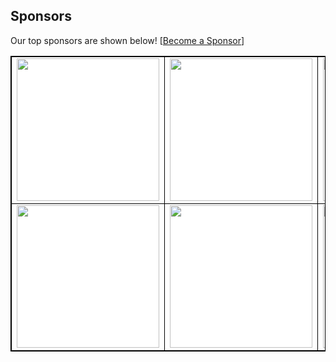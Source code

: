 ## Sponsors

Our top sponsors are shown below! [[Become a Sponsor](https://readmesponsors.com/projects/bw6HIbXPTxvrKN5LCptk)]

<table style="background-color: white; border: 1px solid black">
    <tbody>
        <tr width="1200px">
            <td width="300px" align="center" style="border: 1px solid black">
  <a href="https://readmesponsors.com/projects/bw6HIbXPTxvrKN5LCptk/link/1">
    <img src="https://storage.googleapis.com/readmesponsors-prod.firebasestorage.app/projects/bw6HIbXPTxvrKN5LCptk/image_1.png" width="228"/>
  </a>
</td>
            <td width="300px" align="center" style="border: 1px solid black">
  <a href="https://readmesponsors.com/projects/bw6HIbXPTxvrKN5LCptk/link/2">
    <img src="https://storage.googleapis.com/readmesponsors-prod.firebasestorage.app/projects/bw6HIbXPTxvrKN5LCptk/image_2.png" width="228"/>
  </a>
</td>
            <td width="300px" align="center" style="border: 1px solid black">
  <a href="https://readmesponsors.com/projects/bw6HIbXPTxvrKN5LCptk/link/3">
    <img src="https://storage.googleapis.com/readmesponsors-prod.firebasestorage.app/projects/bw6HIbXPTxvrKN5LCptk/image_3.png" width="228"/>
  </a>
</td>
            <td width="300px" align="center" style="border: 1px solid black">
  <a href="https://readmesponsors.com/projects/bw6HIbXPTxvrKN5LCptk/link/4">
    <img src="https://storage.googleapis.com/readmesponsors-prod.firebasestorage.app/projects/bw6HIbXPTxvrKN5LCptk/image_4.png" width="228"/>
  </a>
</td>
        </tr>
        <tr width="1200px">
            <td width="300px" align="center" style="border: 1px solid black">
  <a href="https://readmesponsors.com/projects/bw6HIbXPTxvrKN5LCptk/link/5">
    <img src="https://storage.googleapis.com/readmesponsors-prod.firebasestorage.app/projects/bw6HIbXPTxvrKN5LCptk/image_5.png" width="228"/>
  </a>
</td>
            <td width="300px" align="center" style="border: 1px solid black">
  <a href="https://readmesponsors.com/projects/bw6HIbXPTxvrKN5LCptk/link/6">
    <img src="https://storage.googleapis.com/readmesponsors-prod.firebasestorage.app/projects/bw6HIbXPTxvrKN5LCptk/image_6.png" width="228"/>
  </a>
</td>
            <td width="300px" align="center" style="border: 1px solid black">
  <a href="https://readmesponsors.com/projects/bw6HIbXPTxvrKN5LCptk/link/7">
    <img src="https://storage.googleapis.com/readmesponsors-prod.firebasestorage.app/projects/bw6HIbXPTxvrKN5LCptk/image_7.png" width="228"/>
  </a>
</td>
            <td width="300px" align="center" style="border: 1px solid black">
  <a href="https://readmesponsors.com/projects/bw6HIbXPTxvrKN5LCptk/link/8">
    <img src="https://storage.googleapis.com/readmesponsors-prod.firebasestorage.app/projects/bw6HIbXPTxvrKN5LCptk/image_8.png" width="228"/>
  </a>
</td>
        </tr>
    </tbody>
</table>
